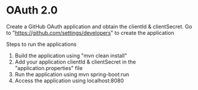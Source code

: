 # OAuth 2.0

Create a GitHub OAuth application and obtain the clientId & clientSecret.
Go to "https://github.com/settings/developers" to create the application

Steps to run the applications

1)  Build the application using "mvn clean install"
2)  Add your application clientId & clientSecret in the "application.properties" file
2)  Run the application using mvn spring-boot:run
3)  Access the application using localhost:8080
